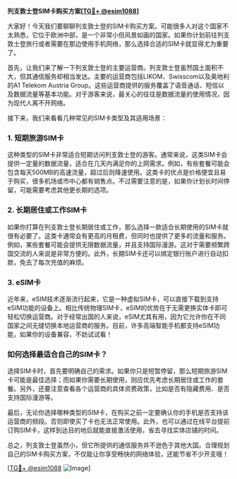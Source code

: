 **列支敦士登SIM卡购买方案[[TG💪+ @esim1088](https://t.me/s/esim1088)]**

大家好！今天我们要聊聊列支敦士登的SIM卡购买方案。可能很多人对这个国家不太熟悉，它位于欧洲中部，是一个非常小但风景如画的国家。如果你计划前往列支敦士登旅行或者需要在那边使用手机网络，那么选择合适的SIM卡就显得尤为重要了。

首先，让我们来了解一下列支敦士登的主要运营商。列支敦士登虽然国土面积不大，但其通信服务却相当发达。主要的运营商包括LIKOM、Swisscom以及奥地利的A1 Telekom Austria Group。这些运营商提供的服务覆盖了语音通话、短信以及数据流量等基本功能。对于游客来说，最关心的往往是数据流量的使用情况，因为现代人离不开网络。

接下来，我们来看看几种常见的SIM卡类型及其适用场景：

### 1. **短期旅游SIM卡**
这种类型的SIM卡非常适合短期访问列支敦士登的游客。通常来说，这类SIM卡会提供一定量的数据流量，适合在几天内满足你的上网需求。例如，有些套餐可能会包含每天500MB的高速流量，超过后则降速使用。这类卡的优点是价格便宜且易于购买，很多机场或市中心都有销售点。不过需要注意的是，如果你计划长时间停留，可能需要考虑其他更长期的选项。

### 2. **长期居住或工作SIM卡**
如果你打算在列支敦士登长期居住或工作，那么选择一款适合长期使用的SIM卡就很有必要了。这类卡通常会有更高的月租费，但同时也提供了更多的流量和服务。例如，某些套餐可能会提供无限数据流量，并且支持国际漫游。这对于需要频繁跨国交流的人来说是非常方便的。此外，长期SIM卡还可以绑定银行账户进行自动扣款，免去了每次充值的麻烦。

### 3. **eSIM卡**
近年来，eSIM技术逐渐流行起来，它是一种虚拟SIM卡，可以直接下载到支持eSIM功能的设备上。相比传统物理SIM卡，eSIM的优势在于无需更换实体卡即可轻松切换运营商。对于经常出国的人来说，eSIM尤其有用，因为它允许你在不同国家之间无缝切换本地运营商的服务。目前，许多高端智能手机都支持eSIM功能，如果你的设备兼容，不妨试试看！

### 如何选择最适合自己的SIM卡？
选择SIM卡时，首先要明确自己的需求。如果你只是短暂停留，那么短期旅游SIM卡可能是最佳选择；而如果你需要长期使用，则应优先考虑长期居住或工作的套餐。另外，还要注意查看各个运营商的具体资费政策，比如是否有隐藏费用、是否支持国际漫游等。

最后，无论你选择哪种类型的SIM卡，在购买之前一定要确认你的手机是否支持该运营商的频段。否则即使买了卡也无法正常使用。此外，也可以通过在线平台提前订购SIM卡，这样到达目的地后就能直接激活使用，省去寻找实体店铺的时间。

总之，列支敦士登虽然小，但它所提供的通信服务并不逊色于其他大国。合理规划自己的SIM卡购买方案，不仅能让你享受畅快的网络体验，还能节省不少开支哦！

[[TG💪+ @esim1088](https://t.me/s/esim1088) ![Image](https://i.postimg.cc/4NQfJmqS/Snipaste-2025-05-13-00-14-12.png)]